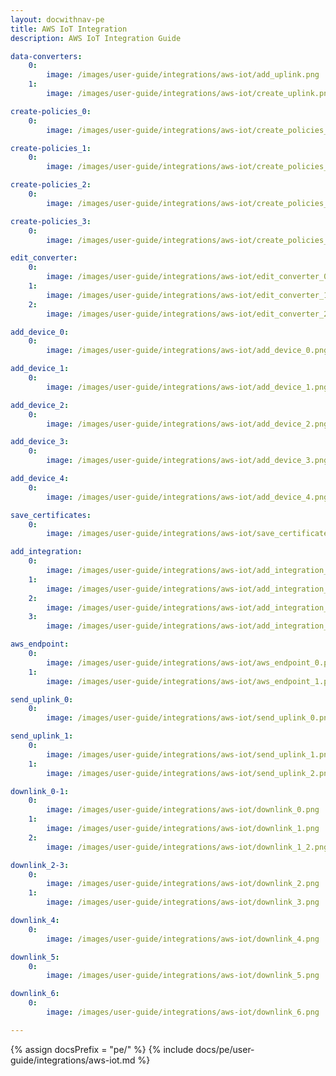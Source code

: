 ```yaml
---
layout: docwithnav-pe
title: AWS IoT Integration
description: AWS IoT Integration Guide

data-converters:
    0:
        image: /images/user-guide/integrations/aws-iot/add_uplink.png
    1:
        image: /images/user-guide/integrations/aws-iot/create_uplink.png

create-policies_0:
    0:
        image: /images/user-guide/integrations/aws-iot/create_policies_0.png

create-policies_1:
    0:
        image: /images/user-guide/integrations/aws-iot/create_policies_1.png

create-policies_2:
    0:
        image: /images/user-guide/integrations/aws-iot/create_policies_2.png

create-policies_3:
    0:
        image: /images/user-guide/integrations/aws-iot/create_policies_3.png

edit_converter:
    0:
        image: /images/user-guide/integrations/aws-iot/edit_converter_0.png
    1:
        image: /images/user-guide/integrations/aws-iot/edit_converter_1.png
    2:
        image: /images/user-guide/integrations/aws-iot/edit_converter_2.png

add_device_0:
    0:
        image: /images/user-guide/integrations/aws-iot/add_device_0.png

add_device_1:
    0:
        image: /images/user-guide/integrations/aws-iot/add_device_1.png

add_device_2:
    0:
        image: /images/user-guide/integrations/aws-iot/add_device_2.png

add_device_3:
    0:
        image: /images/user-guide/integrations/aws-iot/add_device_3.png

add_device_4:
    0:
        image: /images/user-guide/integrations/aws-iot/add_device_4.png

save_certificates:
    0:
        image: /images/user-guide/integrations/aws-iot/save_certificates.png

add_integration:
    0:
        image: /images/user-guide/integrations/aws-iot/add_integration_0.png
    1:
        image: /images/user-guide/integrations/aws-iot/add_integration_1.png
    2:
        image: /images/user-guide/integrations/aws-iot/add_integration_2.png
    3:
        image: /images/user-guide/integrations/aws-iot/add_integration_3.png

aws_endpoint:
    0:
        image: /images/user-guide/integrations/aws-iot/aws_endpoint_0.png
    1:
        image: /images/user-guide/integrations/aws-iot/aws_endpoint_1.png

send_uplink_0:
    0:
        image: /images/user-guide/integrations/aws-iot/send_uplink_0.png

send_uplink_1:
    0:
        image: /images/user-guide/integrations/aws-iot/send_uplink_1.png
    1:
        image: /images/user-guide/integrations/aws-iot/send_uplink_2.png

downlink_0-1:
    0:
        image: /images/user-guide/integrations/aws-iot/downlink_0.png
    1:
        image: /images/user-guide/integrations/aws-iot/downlink_1.png
    2:
        image: /images/user-guide/integrations/aws-iot/downlink_1_2.png

downlink_2-3:
    0:
        image: /images/user-guide/integrations/aws-iot/downlink_2.png
    1:
        image: /images/user-guide/integrations/aws-iot/downlink_3.png

downlink_4:
    0:
        image: /images/user-guide/integrations/aws-iot/downlink_4.png

downlink_5:
    0:
        image: /images/user-guide/integrations/aws-iot/downlink_5.png

downlink_6:
    0:
        image: /images/user-guide/integrations/aws-iot/downlink_6.png

---
```


{% assign docsPrefix = "pe/" %}
{% include docs/pe/user-guide/integrations/aws-iot.md %}
